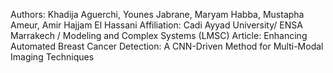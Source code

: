  Authors: Khadija Aguerchi, Younes Jabrane, Maryam Habba, Mustapha Ameur, Amir Hajjam El Hassani
Affiliation: Cadi Ayyad University/ ENSA Marrakech / Modeling and Complex Systems (LMSC)
Article: Enhancing Automated Breast Cancer Detection: A CNN-Driven Method for Multi-Modal Imaging Techniques
